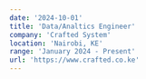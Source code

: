 ```yaml
---
date: '2024-10-01'
title: 'Data/Analtics Engineer'
company: 'Crafted System'
location: 'Nairobi, KE'
range: 'January 2024 - Present'
url: 'https://www.crafted.co.ke'
---
```

